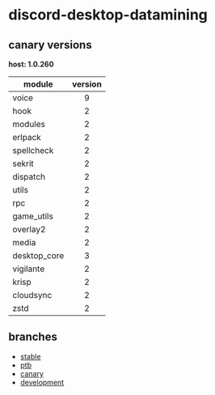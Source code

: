 # discord-desktop-datamining

## canary versions

**host: 1.0.260**

| module | version |
| ------ | :-----: |
| voice | 9 |
| hook | 2 |
| modules | 2 |
| erlpack | 2 |
| spellcheck | 2 |
| sekrit | 2 |
| dispatch | 2 |
| utils | 2 |
| rpc | 2 |
| game_utils | 2 |
| overlay2 | 2 |
| media | 2 |
| desktop_core | 3 |
| vigilante | 2 |
| krisp | 2 |
| cloudsync | 2 |
| zstd | 2 |

## branches

- [stable](https://github.com/OpenAsar/discord-desktop-datamining/tree/stable)
- [ptb](https://github.com/OpenAsar/discord-desktop-datamining/tree/ptb)
- [canary](https://github.com/OpenAsar/discord-desktop-datamining/tree/canary)
- [development](https://github.com/OpenAsar/discord-desktop-datamining/tree/development)